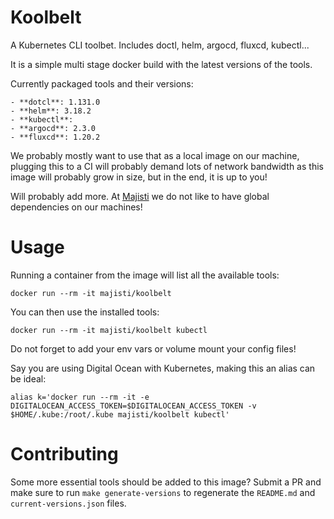 # Koolbelt

A Kubernetes CLI toolbet. Includes doctl, helm, argocd, fluxcd, kubectl...

It is a simple multi stage docker build with the latest versions of the tools.

Currently packaged tools and their versions:

    - **dotcl**: 1.131.0
    - **helm**: 3.18.2
    - **kubectl**: 
    - **argocd**: 2.3.0
    - **fluxcd**: 1.20.2

We probably mostly want to use that as a local image on our machine, plugging
this to a CI will probably demand lots of network bandwidth as this image will
probably grow in size, but in the end, it is up to you!

Will probably add more. At [Majisti](https://majisti.com) we do not like to have global dependencies on our machines!

# Usage

Running a container from the image will list all the available tools:

```
docker run --rm -it majisti/koolbelt
```

You can then use the installed tools:

```
docker run --rm -it majisti/koolbelt kubectl
```

Do not forget to add your env vars or volume mount your config files!

Say you are using Digital Ocean with Kubernetes, making this an alias can be ideal:

```
alias k='docker run --rm -it -e DIGITALOCEAN_ACCESS_TOKEN=$DIGITALOCEAN_ACCESS_TOKEN -v $HOME/.kube:/root/.kube majisti/koolbelt kubectl'
```

# Contributing

Some more essential tools should be added to this image? Submit a PR and make sure to run `make generate-versions` to
regenerate the `README.md` and `current-versions.json` files.
